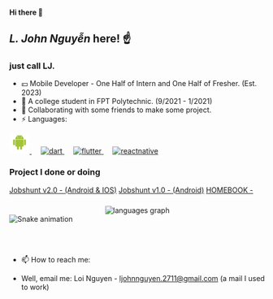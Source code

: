 #### Hi there 👋
## _L. John Nguyễn_ here! ☝️
###  just call LJ.
- 💴 Mobile Developer - One Half of Intern and One Half of Fresher. (Est. 2023)
- 🔭 A college student in FPT Polytechnic. (9/2021 - 1/2021)
- 👯 Collaborating with some friends to make some project.
- ⚡ Languages:
<p align="left"> <a href="https://developer.android.com" target="_blank" rel="noreferrer"> <img src="https://raw.githubusercontent.com/devicons/devicon/master/icons/android/android-original-wordmark.svg" alt="android" width="40" height="40"/> </a> &emsp; <a href="https://dart.dev" target="_blank" rel="noreferrer"> <img src="https://www.vectorlogo.zone/logos/dartlang/dartlang-icon.svg" alt="dart" width="40" height="40"/> </a> &emsp; <a href="https://flutter.dev" target="_blank" rel="noreferrer"> <img src="https://www.vectorlogo.zone/logos/flutterio/flutterio-icon.svg" alt="flutter" width="40" height="40"/> </a> &emsp; <a href="https://reactnative.dev/" target="_blank" rel="noreferrer"> <img src="https://reactnative.dev/img/header_logo.svg" alt="reactnative" width="40" height="40"/> </a> </p>

### Project I done or doing
[Jobshunt v2.0 - (Android & IOS)](https://github.com/loinguyen10/JobHuntFLT/)
[Jobshunt v1.0 - (Android)](https://github.com/tungdv1503/JobHuntHTH/)
[HOMEBOOK - ](https://github.com/Gradi0us/DuAn1_HOMEBOOK/)

###
<div align="center">
  <img src="https://github-readme-stats.vercel.app/api/top-langs?username=loinguyen10&locale=en&hide_title=false&layout=compact&card_width=320&langs_count=5&theme=dracula&hide_border=false" height="150" alt="languages graph"  />
</div>

<img src="https://raw.githubusercontent.com/loinguyen10/loinguyen10/output/snake.svg" alt="Snake animation" />

###
<br clear="both">

###
- 📫 How to reach me:
+ Well, email me: Loi Nguyen - ljohnnguyen.2711@gmail.com (a mail I used to work)

